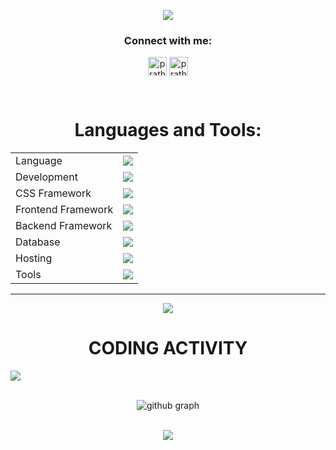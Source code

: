 <!--
<img align="center" alt="GIF" src="giphy.gif" width="1000" height="250" />
-->
<!--
<div style="display: flex;">
  <img align="center" alt="GIF" src="cat.gif" width="200" height="100" />
  <img align="center" alt="GIF" src="cat.gif" width="200" height="100" />
  <img align="center" alt="GIF" src="cat.gif" width="200" height="100" />
  <img align="center" alt="GIF" src="cat.gif" width="200" height="100" />
</div>
-->
<p align="center">
  <img src="https://readme-typing-svg.herokuapp.com?color=39FF14&size=45&center=true&vCenter=true&width=750&height=60&lines=Welcome+to+my+GitHub+Profile!;I'm+Vedant+Ghumade;Nice+to+meet+you!">
</p>


<h3 align="center">Connect with me:</h3>
<p align="center">
<a href="www.linkedin.com/in/vedant-ghumde363" target="blank"><img align="center" src="https://img.icons8.com/color/48/000000/linkedin.png" alt="prathamesh-chougale-17" height="30" width="30" /></a>
<a href="#" target="blank"><img align="center" src="https://img.icons8.com/color/48/000000/instagram-new--v2.png" alt="prathamesh_chougale_17" height="30" width="30" /></a>
<div>
<br>
<h1 align="center">Languages and Tools:</h1>
<table align="center">
<tr>
<td>Language</td>
<td> <a href="https://github.com/Vedant363" >
    <img src="https://skillicons.dev/icons?i=c,cpp,java,python" />
</a> 
</td>
</tr>

<tr>
<td>Development</td>
<td> <a href="https://github.com/Vedant363" >
    <img src="https://skillicons.dev/icons?i=html,css,javascript,typescript" />
  </a>
</td>
</tr>

<tr>
<td>CSS Framework</td>
<td> <a href="https://github.com/Vedant363" >
    <img src="https://skillicons.dev/icons?i=bootstrap,tailwind" />
  </a>
 </td>
</tr>

<tr>
<td>Frontend Framework</td>
<td> <a href="https://github.com/Vedant363" >
    <img src="https://skillicons.dev/icons?i=react,vite,next" />
  </a>
 </td>
</tr>

<tr>
<td>Backend Framework</td>
<td> <a href="https://github.com/Vedant363" >
    <img src="https://skillicons.dev/icons?i=nodejs,express" />
   </a>
</td>
</tr>

<tr>
<td>Database</td>
<td> <a href="https://github.com/Vedant363" >
    <img src="https://skillicons.dev/icons?i=mysql,mongodb" />
   </a>
</td>
</tr>

<tr>
<td>Hosting</td>
<td> <a href="https://github.com/Vedant363" >
    <img src="https://skillicons.dev/icons?i=vercel,firebase,github,aws" />
  </a>
</td>
</tr>
<tr>
<td>Tools</td>
<td> <a href="https://github.com/Vedant363" >
    <img src="https://skillicons.dev/icons?i=git,github,vscode,eclipse,docker,replit,stackoverflow,postman" />
  </a>
</td>
</tr>
</table>
</div>

<hr>
<p>
  
</div>
<div align='center'>
<img src="https://github-readme-stats.anuraghazra1.vercel.app/api/top-langs/?username=Vedant363&layout=compact&theme=chartreuse-dark" />
<div align='center'>


# CODING ACTIVITY

<div style="display: flex; gap: 200px;">
  <a href="https://github.com/Vedant363">
    <img src="https://github-stats-lemon.vercel.app/api?username=Vedant363&show_icons=true&hide_border=true&theme=chartreuse-dark">
  </a>
</div>

<br>

![github graph](https://github-readme-activity-graph.vercel.app/graph?username=Vedant363&theme=github-compact)

<br>

<img align="center" src="https://github-readme-streak-stats.herokuapp.com/?user=Vedant363&theme=chartreuse-dark">


<!--
<a href="https://visitcount.itsvg.in">
  <img src="https://visitcount.itsvg.in/api?id=Vedant363&label=Profile%20Views&pretty=false" />
</a>
<br>

<!-- <a align="center" href="https://github.com/Vedant363"><img src="https://github-readme-stats.vercel.app/api/top-langs/?username=Vedant363&langs_count=10&title_color=0891b2&text_color=ffffff&icon_color=0891b2&bg_color=1c1917&hide_border=true&locale=en&custom_title=Top%20%Languages" alt="Top Languages" /></a> -->


<!--
## 🏆 GitHub Trophies
![](https://github-profile-trophy.vercel.app/?username=Vedant363&theme=radical&no-frame=false&no-bg=true&margin-w=4)

### 🔝 Top Contributed Repo
![](https://github-contributor-stats.vercel.app/api?username=Vedant363&limit=5&theme=dark&combine_all_yearly_contributions=true)

---
[![](https://visitcount.itsvg.in/api?id=Vedant363&icon=0&color=0)](https://visitcount.itsvg.in)

<!-- Proudly created with GPRM ( https://gprm.itsvg.in ) -->


</div>
<!--
<h1 align="center">Hi 👋, I'm Vedant</h1>
-->
<!--
<h3 align="center">A passionate Software Developer</h3>

<!--
<p align="center">
  <a href="https://github.com/Vedant363"><img src="https://img.shields.io/github/followers/Vedant363?label=Followers&style=social" alt="GitHub Followers"></a>
</p>

<!--
- 🔭 I’m currently working on **[Your Current Project]**
- 🌱 I’m currently learning **[Your Current Learning Topic]**
- 👯 I’m looking to collaborate on **[Your Collaboration Interests]**
- 💬 Ask me about **[Your Expertise]**
- 📫 How to reach me **[Your Email Address]**
- ⚡ Fun fact **[A Fun Fact About You]**
-->

<!--
<h3 align="left">Connect with me:</h3>
<p align="left">
  <a href="https://www.linkedin.com/in/vedant-ghumde363" target="blank">
    <img align="center" src="https://upload.wikimedia.org/wikipedia/commons/c/ca/LinkedIn_logo_initials.png" alt="LinkedIn" height="30" width="30" />
  </a>
  <a href="mailto:vedant.ghumade363@gmail.com" target="blank">
  <img align="center" src="https://upload.wikimedia.org/wikipedia/commons/4/4e/Gmail_Icon.png" alt="Gmail" height="37" width="40" />
</a>
  <a href="https://instagram.com/Vedant363" target="blank">
    <img align="center" src="https://upload.wikimedia.org/wikipedia/commons/a/a5/Instagram_icon.png" alt="Instagram" height="30" width="30" />
  </a>
</p>

<h3 align="left">Languages and Tools:</h3>
<p align="left"> 
  <a href="https://developer.android.com" target="_blank">
    <img src="https://upload.wikimedia.org/wikipedia/commons/3/3e/Android_logo_2019.png" alt="Android" width="40" height="40"/>
  </a> 
  <a href="https://www.java.com" target="_blank">
    <img src="https://upload.wikimedia.org/wikipedia/en/3/30/Java_programming_language_logo.svg" alt="Java" width="40" height="40"/>
  </a> 
  <a href="https://developer.mozilla.org/en-US/docs/Web/JavaScript" target="_blank">
    <img src="https://upload.wikimedia.org/wikipedia/commons/6/6a/JavaScript-logo.png" alt="JavaScript" width="40" height="40"/>
  </a>
  <a href="https://www.python.org" target="_blank">
    <img src="https://upload.wikimedia.org/wikipedia/commons/c/c3/Python-logo-notext.svg" alt="Python" width="40" height="40"/>
  </a>
  <a href="https://www.mongodb.com/" target="_blank">
    <img src="https://upload.wikimedia.org/wikipedia/commons/9/93/MongoDB_Logo.svg" alt="MongoDB" width="45" height="40"/>
  </a>
  <a href="https://www.mysql.com/" target="_blank">
    <img src="https://upload.wikimedia.org/wikipedia/en/d/dd/MySQL_logo.svg" alt="MySQL" width="40" height="40"/>
  </a>
  <a href="https://www.docker.com/" target="_blank">
    <img src="https://upload.wikimedia.org/wikipedia/commons/4/4e/Docker_%28container_engine%29_logo.svg" alt="Docker" width="90" height="40"/>
  </a>
  <a href="https://reactjs.org/" target="_blank">
    <img src="https://upload.wikimedia.org/wikipedia/commons/a/a7/React-icon.svg" alt="React" width="40" height="40"/>
  </a>
  <a href="https://www.tensorflow.org/" target="_blank">
    <img src="https://upload.wikimedia.org/wikipedia/commons/2/2d/Tensorflow_logo.svg" alt="TensorFlow" width="40" height="40"/>
  </a>
</p>


<h3 align="left">GitHub Stats:</h3>
<p align="center">
  <img src="https://github-readme-stats.vercel.app/api?username=Vedant363&show_icons=true&theme=radical" alt="Vedant363's GitHub Stats" />
  <img src="https://github-readme-stats.vercel.app/api/top-langs/?username=Vedant363&layout=compact&theme=radical" alt="Top Languages"/>
</p>

<p align="center">
  <img src="https://github-readme-streak-stats.herokuapp.com/?user=Vedant363&theme=radical" alt="GitHub Streak Stats">
</p>

<!--
<p align="center">
<!--   <img src="https://activity-graph.herokuapp.com/graph?username=Vedant363&bg_color=0d1117&color=58a6ff&line=58a6ff&point=fefefe&area=true" alt="GitHub Activity Graph" /> -->
</p>

<!--
[![Ashutosh's github activity graph](https://github-readme-activity-graph.vercel.app/graph?username=Vedant363&bg_color=050505&color=fdfcfc&line=28a4f0&point=1303fc&area=true&hide_border=true)](https://github.com/ashutosh00710/github-readme-activity-graph)
 -->

<!--
<h3 align="left">Support:</h3>
<p><a href="https://www.buymeacoffee.com/Vedant363"> <img align="left" src="https://cdn.buymeacoffee.com/buttons/v2/default-yellow.png" height="50" width="210" alt="yourusername" /></a></p><br><br>
-->
<!--
<div style="display: flex;">
  <img align="center" alt="GIF" src="cat.gif" width="200" height="100" />
  <img align="center" alt="GIF" src="cat.gif" width="200" height="100" />
  <img align="center" alt="GIF" src="cat.gif" width="200" height="100" />
  <img align="center" alt="GIF" src="cat.gif" width="200" height="100" />
</div>
-->
